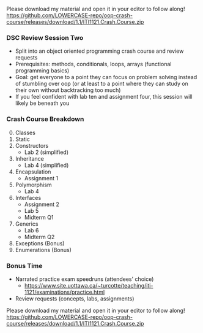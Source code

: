 Please download my material and open it in your editor to follow along!
https://github.com/LOWERCASE-repo/oop-crash-course/releases/download/1.1/ITI1121.Crash.Course.zip

### DSC Review Session Two
- Split into an object oriented programming crash course and review requests
- Prerequisites: methods, conditionals, loops, arrays (functional programming basics)
- Goal: get everyone to a point they can focus on problem solving instead of stumbling over oop (or at least to a point where they can study on their own without backtracking too much)
- If you feel confident with lab ten and assignment four, this session will likely be beneath you

### Crash Course Breakdown
0. Classes
1. Static
2. Constructors
	- Lab 2 (simplified)
3. Inheritance
	- Lab 4 (simplified)
4. Encapsulation
	- Assignment 1
5. Polymorphism
	- Lab 4
6. Interfaces
	- Assignment 2
	- Lab 5
	- Midterm Q1
7. Generics
	- Lab 6
	- Midterm Q2
8. Exceptions (Bonus)
9. Enumerations (Bonus)

### Bonus Time
- Narrated practice exam speedruns (attendees' choice)
	- https://www.site.uottawa.ca/~turcotte/teaching/iti-1121/examinations/practice.html
- Review requests (concepts, labs, assignments)

Please download my material and open it in your editor to follow along!
https://github.com/LOWERCASE-repo/oop-crash-course/releases/download/1.1/ITI1121.Crash.Course.zip
